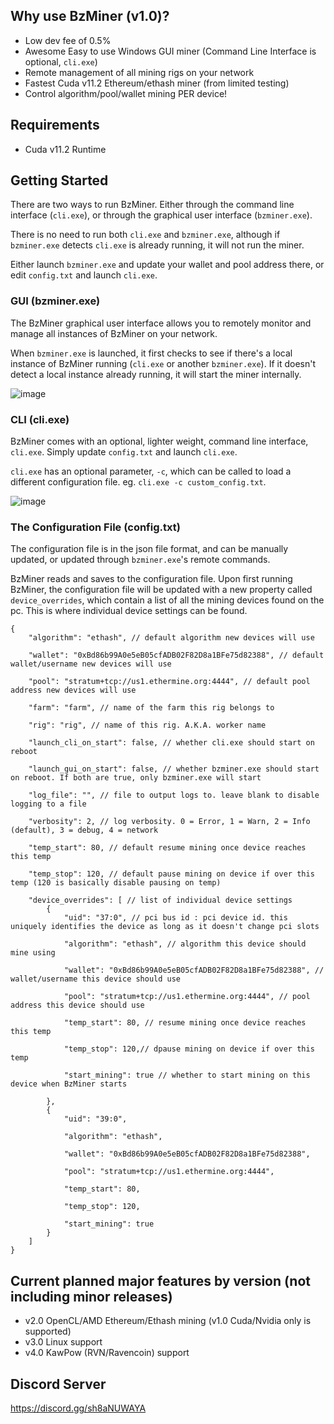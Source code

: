 ## Why use BzMiner (v1.0)?
- Low dev fee of 0.5%
- Awesome Easy to use Windows GUI miner (Command Line Interface is optional, `cli.exe`)
- Remote management of all mining rigs on your network
- Fastest Cuda v11.2 Ethereum/ethash miner (from limited testing)
- Control algorithm/pool/wallet mining PER device!


## Requirements
- Cuda v11.2 Runtime


## Getting Started
There are two ways to run BzMiner. Either through the command line interface (`cli.exe`), or through the graphical user interface (`bzminer.exe`).

There is no need to run both `cli.exe` and `bzminer.exe`, although if `bzminer.exe` detects `cli.exe` is already running, it will not run the miner.

Either launch `bzminer.exe` and update your wallet and pool address there, or edit `config.txt` and launch `cli.exe`.


### GUI (bzminer.exe)
The BzMiner graphical user interface allows you to remotely monitor and manage all instances of BzMiner on your network.

When `bzminer.exe` is launched, it first checks to see if there's a local instance of BzMiner running (`cli.exe` or another `bzminer.exe`). If it doesn't detect a local instance already running, it will start the miner internally.

![image](https://user-images.githubusercontent.com/83083846/116612543-4b647880-a8fd-11eb-89d4-7394c5ca71f6.png)


### CLI (cli.exe)
BzMiner comes with an optional, lighter weight, command line interface, `cli.exe`. Simply update `config.txt` and launch `cli.exe`.

`cli.exe` has an optional parameter, `-c`, which can be called to load a different configuration file. eg. `cli.exe -c custom_config.txt`.

![image](https://user-images.githubusercontent.com/83083846/116620914-17db1b80-a908-11eb-9e8c-6beb6c2b9ffa.png)


### The Configuration File (config.txt)
The configuration file is in the json file format, and can be manually updated, or updated through `bzminer.exe`'s remote commands.

BzMiner reads and saves to the configuration file. Upon first running BzMiner, the configuration file will be updated with a new property called `device_overrides`, which contain a list of all the mining devices found on the pc. This is where individual device settings can be found.

```
{
    "algorithm": "ethash", // default algorithm new devices will use
    
    "wallet": "0xBd86b99A0e5eB05cfADB02F82D8a1BFe75d82388", // default wallet/username new devices will use
    
    "pool": "stratum+tcp://us1.ethermine.org:4444", // default pool address new devices will use
    
    "farm": "farm", // name of the farm this rig belongs to
    
    "rig": "rig", // name of this rig. A.K.A. worker name
    
    "launch_cli_on_start": false, // whether cli.exe should start on reboot
    
    "launch_gui_on_start": false, // whether bzminer.exe should start on reboot. If both are true, only bzminer.exe will start
    
    "log_file": "", // file to output logs to. leave blank to disable logging to a file
    
    "verbosity": 2, // log verbosity. 0 = Error, 1 = Warn, 2 = Info (default), 3 = debug, 4 = network
    
    "temp_start": 80, // default resume mining once device reaches this temp
    
    "temp_stop": 120, // default pause mining on device if over this temp (120 is basically disable pausing on temp)
    
    "device_overrides": [ // list of individual device settings
        {
            "uid": "37:0", // pci bus id : pci device id. this uniquely identifies the device as long as it doesn't change pci slots
            
            "algorithm": "ethash", // algorithm this device should mine using
            
            "wallet": "0xBd86b99A0e5eB05cfADB02F82D8a1BFe75d82388", // wallet/username this device should use
            
            "pool": "stratum+tcp://us1.ethermine.org:4444", // pool address this device should use
            
            "temp_start": 80, // resume mining once device reaches this temp
            
            "temp_stop": 120,// dpause mining on device if over this temp
            
            "start_mining": true // whether to start mining on this device when BzMiner starts
            
        },
        {
            "uid": "39:0",
            
            "algorithm": "ethash",
            
            "wallet": "0xBd86b99A0e5eB05cfADB02F82D8a1BFe75d82388",
            
            "pool": "stratum+tcp://us1.ethermine.org:4444",
            
            "temp_start": 80,
            
            "temp_stop": 120,
            
            "start_mining": true
        }
    ]
}
```


## Current planned major features by version (not including minor releases)
- v2.0 OpenCL/AMD Ethereum/Ethash mining (v1.0 Cuda/Nvidia only is supported)
- v3.0 Linux support
- v4.0 KawPow (RVN/Ravencoin) support

## Discord Server
https://discord.gg/sh8aNUWAYA
